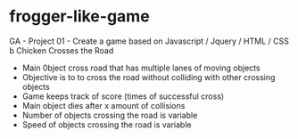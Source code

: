 # frogger-like-game
GA - Project 01 - Create a game based on Javascript / Jquery / HTML / CSS 
b
Chicken Crosses the Road

- Main 0bject cross road that has multiple lanes of moving objects
- Objective is to to cross the road without colliding with other crossing objects
- Game keeps track of score (times of successful cross)
- Main object dies after x amount of collisions
- Number of objects crossing the road is variable
- Speed of objects crossing the road is variable


